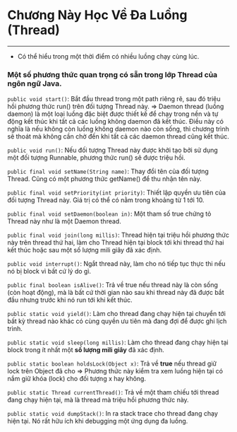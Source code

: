 # Chương Này Học Về Đa Luồng (Thread) 
***
- Có thể hiểu trong một thời điểm có nhiều luồng chạy cùng lúc.

### Một số phương thức quan trọng có sẵn trong lớp Thread của ngôn ngữ Java.
`public void start()`: Bắt đầu thread trong một path riêng rẽ, sau đó triệu hồi phương thức run() trên đối tượng Thread này. 
=> Daemon thread (luồng daemon) là một loại luồng đặc biệt được thiết kế để chạy trong nền và tự động kết thúc khi tất cả các luồng không daemon đã kết thúc. Điều này có nghĩa là nếu không còn luồng không daemon nào còn sống, thì chương trình sẽ thoát mà không cần chờ đến khi tất cả các daemon thread cũng kết thúc.

`public void run()`: Nếu đối tượng Thread này được khởi tạo bởi sử dụng một đối tượng Runnable, phương thức run() sẽ được triệu hồi.

`public final void setName(String name)`: Thay đổi tên của đối tượng Thread. Cũng có một phương thức getName() để thu nhận tên này.

`public final void setPriority(int priority)`: Thiết lập quyền ưu tiên của đối tượng Thread này. Giá trị có thể có nằm trong khoảng từ 1 tới 10.

`public final void setDaemon(boolean in)`: Một tham số true chứng tỏ Thread này như là một Daemon thread.

`public final void join(long millis)`: Thread hiện tại triệu hồi phương thức này trên thread thứ hai, làm cho Thread hiện tại block tới khi thread thứ hai kết thúc hoặc sau một số lượng mili giây đã xác định.

`public void interrupt()`: Ngắt thread này, làm cho nó tiếp tục thực thi nếu nó bị block vì bất cứ lý do gì.

`public final boolean isAlive()`: Trả về true nếu thread này là còn sống (còn hoạt động), mà là bất cứ thời gian nào sau khi thread này đã được bắt đầu nhưng trước khi nó run tới khi kết thúc.

`public static void yield()`: Làm cho thread đang chạy hiện tại chuyển tới bất kỳ thread nào khác có cùng quyền ưu tiên mà đang đợi để được ghi lịch trình.

`public static void sleep(long millis)`: Làm cho thread đang chạy hiện tại block trong ít nhất một **số lượng mili giây** đã xác định.

`public static boolean holdsLock(Object x)`: Trả về **true** nếu thread giữ lock trên Object đã cho
=> Phương thức này kiểm tra xem luồng hiện tại có nắm giữ khóa (lock) cho đối tượng x hay không.

`public static Thread currentThread()`: Trả về một tham chiếu tới thread đang chạy hiện tại, mà là thread mà triệu hồi phương thức này.

`public static void dumpStack()`: In ra stack trace cho thread đang chạy hiện tại. Nó rất hữu ích khi debugging một ứng dụng đa luồng.